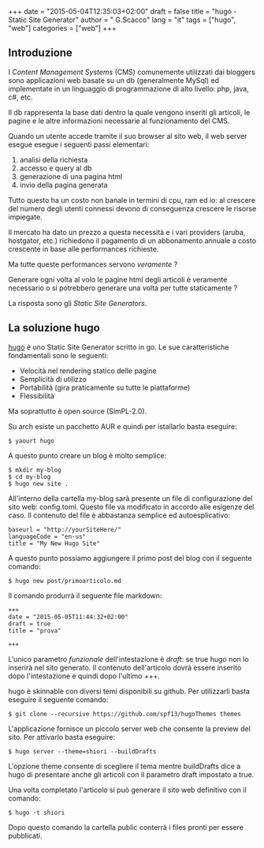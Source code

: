 +++
date = "2015-05-04T12:35:03+02:00"
draft = false
title = "hugo - Static Site Generator"
author = " G.Scacco"
lang = "it"
tags = ["hugo", "web"]
categories = ["web"]
+++

## Introduzione

I *Content Management Systems* (CMS) comunemente utilizzati dai bloggers sono applicazioni web basate su un db (generalmente MySql) ed implementate in un linguaggio di programmazione di alto livello: php, java, c#, etc.

Il db rappresenta la base dati dentro la quale vengono inseriti gli articoli, le pagine e le altre informazioni necessarie al funzionamento del CMS.

Quando un utente accede tramite il suo browser al sito web, il web server esegue esegue i seguenti passi elementari:

1. analisi della richiesta
2. accesso e query al db
3. generazione di una pagina html
4. invio della pagina generata

Tutto questo ha un costo non banale in termini di cpu, ram ed io: al crescere del numero degli utenti connessi devono di conseguenza crescere le risorse impiegate.

Il mercato ha dato un prezzo a questa necessità e i vari providers (aruba, hostgator, etc.) richiedono il pagamento di un abbonamento annuale a costo crescente in base alle performances richieste.

Ma tutte queste performances servono *veramente* ?

Generare ogni volta al volo le pagine html degli articoli è veramente necessario o si potrebbero generare una volta per tutte staticamente ?

La risposta sono gli *Static Site Generators*.

## La soluzione hugo

[hugo](http://gohugo.io) è uno Static Site Generator scritto in go. Le sue caratteristiche fondamentali sono le seguenti:

* Velocità nel rendering statico delle pagine
* Semplicità di utilizzo
* Portabilità (gira praticamente su tutte le piattaforme)
* Flessibilità

Ma soprattutto è open source (SimPL-2.0).

Su arch esiste un pacchetto AUR e quindi per istallarlo basta eseguire:

    $ yaourt hugo

A questo punto creare un blog è molto semplice:

    $ mkdir my-blog
    $ cd my-blog
    $ hugo new site .

All'interno della cartella my-blog sarà presente un file di configurazione del sito web: config.toml. Questo file va modificato in accordo alle esigenze del caso. Il contenuto del file è abbastanza semplice ed autoesplicativo:

    baseurl = "http://yourSiteHere/"
    languageCode = "en-us"
    title = "My New Hugo Site"

A questo punto possiamo aggiungere il primo post del blog con il seguente comando:

    $ hugo new post/primoarticolo.md

Il comando produrrà il seguente file markdown:

    +++
    date = "2015-05-05T11:44:32+02:00"
    draft = true
    title = "prova"

    +++

L'unico parametro *funzionale* dell'intestazione è *draft*: se true hugo non lo inserirà nel sito generato. Il contenuto dell'articolo dovrà essere inserito dopo l'intestazione e quindi dopo l'ultimo +++.

hugo è skinnable con diversi temi disponibili su github. Per utilizzarli basta eseguire il seguente comando:

    $ git clone --recursive https://github.com/spf13/hugoThemes themes

L'applicazione fornisce un piccolo server web che consente la preview del sito. Per attivarlo basta eseguire:

    $ hugo server --theme=shiori --buildDrafts

L'opzione theme consente di scegliere il tema mentre buildDrafts dice a hugo di presentare anche gli articoli con il parametro draft impostato a true.

Una volta completato l'articolo si può generare il sito web definitivo con il comando:

    $ hugo -t shiori

Dopo questo comando la cartella public conterrà i files pronti per essere pubblicati.
